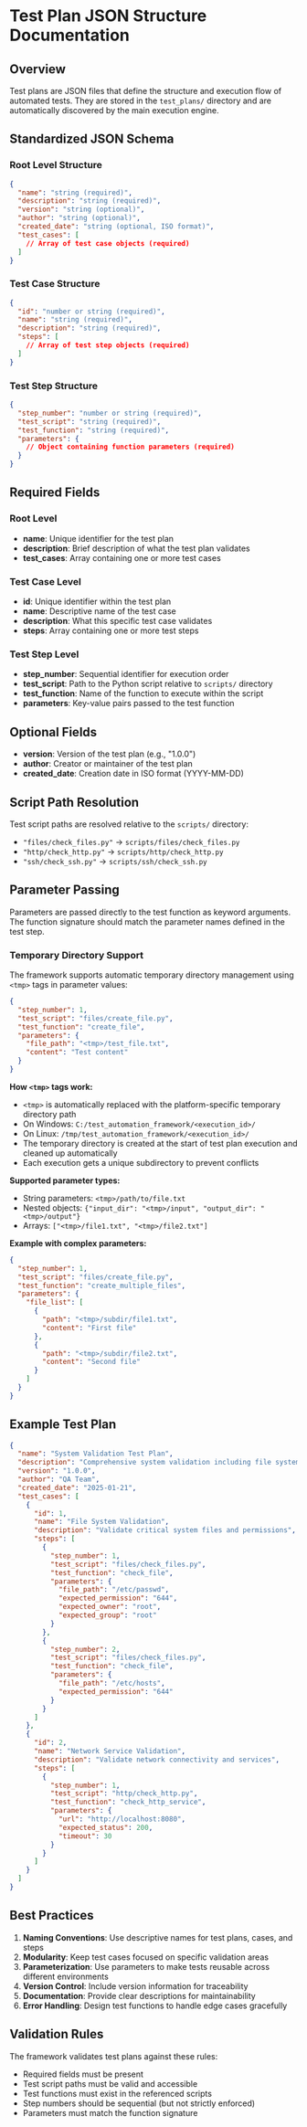 # Test Plan JSON Structure Documentation

## Overview

Test plans are JSON files that define the structure and execution flow of automated tests. They are stored in the `test_plans/` directory and are automatically discovered by the main execution engine.

## Standardized JSON Schema

### Root Level Structure

```json
{
  "name": "string (required)",
  "description": "string (required)",
  "version": "string (optional)",
  "author": "string (optional)",
  "created_date": "string (optional, ISO format)",
  "test_cases": [
    // Array of test case objects (required)
  ]
}
```

### Test Case Structure

```json
{
  "id": "number or string (required)",
  "name": "string (required)",
  "description": "string (required)",
  "steps": [
    // Array of test step objects (required)
  ]
}
```

### Test Step Structure

```json
{
  "step_number": "number or string (required)",
  "test_script": "string (required)",
  "test_function": "string (required)",
  "parameters": {
    // Object containing function parameters (required)
  }
}
```

## Required Fields

### Root Level
- **name**: Unique identifier for the test plan
- **description**: Brief description of what the test plan validates
- **test_cases**: Array containing one or more test cases

### Test Case Level
- **id**: Unique identifier within the test plan
- **name**: Descriptive name of the test case
- **description**: What this specific test case validates
- **steps**: Array containing one or more test steps

### Test Step Level
- **step_number**: Sequential identifier for execution order
- **test_script**: Path to the Python script relative to `scripts/` directory
- **test_function**: Name of the function to execute within the script
- **parameters**: Key-value pairs passed to the test function

## Optional Fields

- **version**: Version of the test plan (e.g., "1.0.0")
- **author**: Creator or maintainer of the test plan
- **created_date**: Creation date in ISO format (YYYY-MM-DD)

## Script Path Resolution

Test script paths are resolved relative to the `scripts/` directory:

- `"files/check_files.py"` → `scripts/files/check_files.py`
- `"http/check_http.py"` → `scripts/http/check_http.py`
- `"ssh/check_ssh.py"` → `scripts/ssh/check_ssh.py`

## Parameter Passing

Parameters are passed directly to the test function as keyword arguments. The function signature should match the parameter names defined in the test step.

### Temporary Directory Support

The framework supports automatic temporary directory management using `<tmp>` tags in parameter values:

```json
{
  "step_number": 1,
  "test_script": "files/create_file.py",
  "test_function": "create_file",
  "parameters": {
    "file_path": "<tmp>/test_file.txt",
    "content": "Test content"
  }
}
```

**How `<tmp>` tags work:**
- `<tmp>` is automatically replaced with the platform-specific temporary directory path
- On Windows: `C:/test_automation_framework/<execution_id>/`
- On Linux: `/tmp/test_automation_framework/<execution_id>/`
- The temporary directory is created at the start of test plan execution and cleaned up automatically
- Each execution gets a unique subdirectory to prevent conflicts

**Supported parameter types:**
- String parameters: `<tmp>/path/to/file.txt`
- Nested objects: `{"input_dir": "<tmp>/input", "output_dir": "<tmp>/output"}`
- Arrays: `["<tmp>/file1.txt", "<tmp>/file2.txt"]`

**Example with complex parameters:**
```json
{
  "step_number": 1,
  "test_script": "files/create_file.py",
  "test_function": "create_multiple_files",
  "parameters": {
    "file_list": [
      {
        "path": "<tmp>/subdir/file1.txt",
        "content": "First file"
      },
      {
        "path": "<tmp>/subdir/file2.txt",
        "content": "Second file"
      }
    ]
  }
}
```

## Example Test Plan

```json
{
  "name": "System Validation Test Plan",
  "description": "Comprehensive system validation including file system, network, and service checks",
  "version": "1.0.0",
  "author": "QA Team",
  "created_date": "2025-01-21",
  "test_cases": [
    {
      "id": 1,
      "name": "File System Validation",
      "description": "Validate critical system files and permissions",
      "steps": [
        {
          "step_number": 1,
          "test_script": "files/check_files.py",
          "test_function": "check_file",
          "parameters": {
            "file_path": "/etc/passwd",
            "expected_permission": "644",
            "expected_owner": "root",
            "expected_group": "root"
          }
        },
        {
          "step_number": 2,
          "test_script": "files/check_files.py",
          "test_function": "check_file",
          "parameters": {
            "file_path": "/etc/hosts",
            "expected_permission": "644"
          }
        }
      ]
    },
    {
      "id": 2,
      "name": "Network Service Validation",
      "description": "Validate network connectivity and services",
      "steps": [
        {
          "step_number": 1,
          "test_script": "http/check_http.py",
          "test_function": "check_http_service",
          "parameters": {
            "url": "http://localhost:8080",
            "expected_status": 200,
            "timeout": 30
          }
        }
      ]
    }
  ]
}
```

## Best Practices

1. **Naming Conventions**: Use descriptive names for test plans, cases, and steps
2. **Modularity**: Keep test cases focused on specific validation areas
3. **Parameterization**: Use parameters to make tests reusable across different environments
4. **Version Control**: Include version information for traceability
5. **Documentation**: Provide clear descriptions for maintainability
6. **Error Handling**: Design test functions to handle edge cases gracefully

## Validation Rules

The framework validates test plans against these rules:
- Required fields must be present
- Test script paths must be valid and accessible
- Test functions must exist in the referenced scripts
- Step numbers should be sequential (but not strictly enforced)
- Parameters must match the function signature
